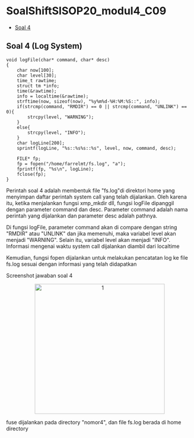 # SoalShiftSISOP20_modul4_C09

* [Soal 4](#soal4)



## Soal 4 (Log System) <a name="soal4"></a>
```
void logFile(char* command, char* desc)
{
    char now[100];
    char level[30];
    time_t rawtime;
    struct tm *info;
    time(&rawtime);
    info = localtime(&rawtime);
    strftime(now, sizeof(now), "%y%m%d-%H:%M:%S::", info);
    if(strcmp(command, "RMDIR") == 0 || strcmp(command, "UNLINK") == 0){
        strcpy(level, "WARNING");
    }
    else{
        strcpy(level, "INFO");
    }
    char logLine[200];
    sprintf(logLine, "%s::%s%s::%s", level, now, command, desc);

    FILE* fp;
    fp = fopen("/home/farrelmt/fs.log", "a");
    fprintf(fp, "%s\n", logLine);
    fclose(fp);
}
```
Perintah soal 4 adalah membentuk file "fs.log"di direktori home yang menyimpan daftar perintah system call yang telah dijalankan. Oleh karena itu, ketika menjalankan fungsi xmp_mkdir dll, fungsi logFile dipanggil dengan parameter command dan desc. Parameter command adalah nama perintah yang dijalankan dan parameter desc adalah pathnya.

Di fungsi logFile, parameter command akan di compare dengan string "RMDIR" atau "UNLINK" dan jika memenuhi, maka variabel level akan menjadi "WARNING". Selain itu, variabel level akan menjadi "INFO". Informasi mengenai waktu system call dijalankan diambil dari localtime

Kemudian, fungsi fopen dijalankan untuk melakukan pencatatan log ke file fs.log sesuai dengan informasi yang telah didapatkan

Screenshot jawaban soal 4
<p align="center">
  <img src="https://imgur.com/HU7rT0I.png" width="350" title="1">
</p>
fuse dijalankan pada directory "nomor4", dan file fs.log berada di home directory  
